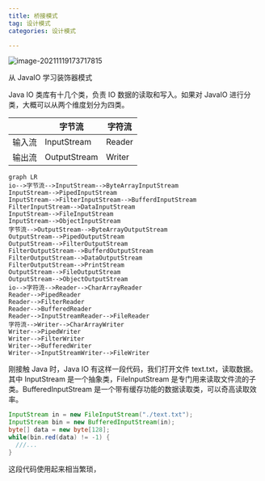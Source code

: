 ```yaml
---
title: 桥接模式
tag: 设计模式
categories: 设计模式

---
```


![image-20211119173717815](https://i.loli.net/2021/11/19/8iXdcJoVFHWSR5r.png)





从 JavaIO 学习装饰器模式

Java IO 类库有十几个类，负责 IO 数据的读取和写入。如果对 JavaIO 进行分类，大概可以从两个维度划分为四类。

|        | 字节流       | 字符流 |
| ------ | ------------ | ------ |
| 输入流 | InputStream  | Reader |
| 输出流 | OutputStream | Writer |

```mermaid
graph LR
io-->字节流-->InputStream-->ByteArrayInputStream
InputStream-->PipedInputStream
InputStream-->FilterInputStream-->BufferdInputStream
FilterInputStream-->DataInputStream
InputStream-->FileInputStream
InputStream-->ObjectInputStream
字节流-->OutputStream-->ByteArrayOutputStream
OutputStream-->PipedOutputStream
OutputStream-->FilterOutputStream
FilterOutputStream-->BufferdOutputStream
FilterOutputStream-->DataOutputStream
FilterOutputStream-->PrintStream
OutputStream-->FileOutputStream
OutputStream-->ObjectOutputStream
io-->字符流-->Reader-->CharArrayReader
Reader-->PipedReader
Reader-->FilterReader
Reader-->BufferedReader
Reader-->InputStreamReader-->FileReader
字符流-->Writer-->CharArrayWriter
Writer-->PipedWriter
Writer-->FilterWriter
Writer-->BufferedWriter
Writer-->InputStreamWriter-->FileWriter
```



刚接触 Java 时，Java IO 有这样一段代码，我们打开文件 text.txt，读取数据。其中 InputStream 是一个抽象类，FileInputStream 是专门用来读取文件流的子类。BufferedInputStream 是一个带有缓存功能的数据读取类，可以奇高读取效率。

```java
InputStream in = new FileInputStream("./text.txt");
InputStream bin = new BufferedInputStream(in);
byte[] data = new byte[128];
while(bin.red(data) != -1) {
  ///...
}
```

这段代码使用起来相当繁琐，
